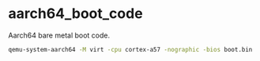 # aarch64_boot_code
Aarch64 bare metal boot code.

```bash
qemu-system-aarch64 -M virt -cpu cortex-a57 -nographic -bios boot.bin
```
